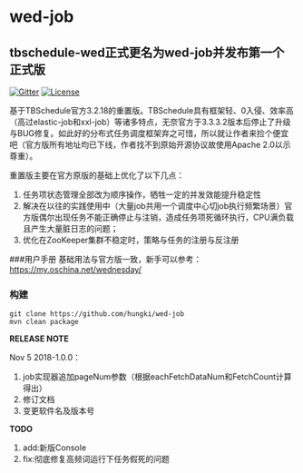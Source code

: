 # wed-job

## tbschedule-wed正式更名为wed-job并发布第一个正式版 ##

[![Gitter](https://badges.gitter.im/wednesday-lj/wed-job.svg)](https://gitter.im/wednesday-lj/wed-job?utm_source=badge&utm_medium=badge&utm_campaign=pr-badge)   [![License](https://img.shields.io/badge/license-Apache%202-4EB1BA.svg)](https://www.apache.org/licenses/LICENSE-2.0.html)

基于TBSchedule官方3.2.18的重置版。TBSchedule具有框架轻、0入侵、效率高（高过elastic-job和xxl-job）等诸多特点，无奈官方于3.3.3.2版本后停止了升级与BUG修复。如此好的分布式任务调度框架弃之可惜，所以就让作者来捡个便宜吧（官方版所有地址均已下线，作者找不到原始开源协议故使用Apache 2.0以示尊重）。

重置版主要在官方原版的基础上优化了以下几点： 
>
1. 任务项状态管理全部改为顺序操作，牺牲一定的并发效能提升稳定性 
2. 解决在以往的实践使用中（大量job共用一个调度中心切job执行频繁场景）官方版偶尔出现任务不能正确停止与注销，造成任务项死循环执行，CPU满负载且产生大量脏日志的问题；
3. 优化在ZooKeeper集群不稳定时，策略与任务的注册与反注册



###用户手册
基础用法与官方版一致，新手可以参考：https://my.oschina.net/wednesday/

### 构建
    git clone https://github.com/hungki/wed-job
	mvn clean package

**RELEASE NOTE**

Nov 5 2018-1.0.0：

1. job实现器追加pageNum参数（根据eachFetchDataNum和FetchCount计算得出）
2. 修订文档
3. 变更软件名及版本号

**TODO**

1. add:新版Console
2. fix:彻底修复高频词运行下任务假死的问题
